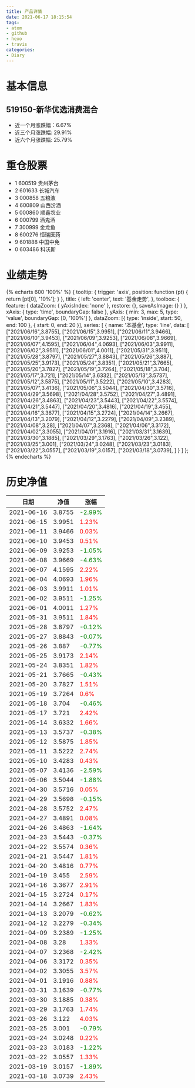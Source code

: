 ```yaml
---
title: 产品详情
date: 2021-06-17 18:15:54
tags:
- atom
- github
- hexo
- travis
categories:
- Diary
---
```


# 基本信息
## 519150-新华优选消费混合
- 近一个月涨跌幅：6.67%
- 近三个月涨跌幅: 29.91%
- 近六个月涨跌幅: 25.79%

# 重仓股票
- 1 600519 贵州茅台
- 2 601633 长城汽车
- 3 000858 五粮液
- 4 600809 山西汾酒
- 5 000860 顺鑫农业
- 6 000799 酒鬼酒
- 7 300999 金龙鱼
- 8 600276 恒瑞医药
- 9 601888 中国中免
- 0 603486 科沃斯

# 业绩走势

{% echarts 600 '100%' %}
{
  tooltip: {
        trigger: 'axis',
        position: function (pt) {
            return [pt[0], '10%'];
        }
    },
    title: {
        left: 'center',
        text: '基金走势',
    },
    toolbox: {
        feature: {
            dataZoom: {
                yAxisIndex: 'none'
            },
            restore: {},
            saveAsImage: {}
        }
    },
    xAxis: {
        type: 'time',
        boundaryGap: false
    },
    yAxis: {
        min: 3,
        max: 5,
        type: 'value',
        boundaryGap: [0, '100%']
    },
    dataZoom: [{
        type: 'inside',
        start: 50,
        end: 100
    }, {
        start: 0,
        end: 20
    }],
    series: [
        {
            name: '本基金',
            type: 'line',
            data: [
["2021/06/16",3.8755],
["2021/06/15",3.9951],
["2021/06/11",3.9466],
["2021/06/10",3.9453],
["2021/06/09",3.9253],
["2021/06/08",3.9669],
["2021/06/07",4.1595],
["2021/06/04",4.0693],
["2021/06/03",3.9911],
["2021/06/02",3.9511],
["2021/06/01",4.0011],
["2021/05/31",3.9511],
["2021/05/28",3.8797],
["2021/05/27",3.8843],
["2021/05/26",3.887],
["2021/05/25",3.9173],
["2021/05/24",3.8351],
["2021/05/21",3.7665],
["2021/05/20",3.7827],
["2021/05/19",3.7264],
["2021/05/18",3.704],
["2021/05/17",3.721],
["2021/05/14",3.6332],
["2021/05/13",3.5737],
["2021/05/12",3.5875],
["2021/05/11",3.5222],
["2021/05/10",3.4283],
["2021/05/07",3.4136],
["2021/05/06",3.5044],
["2021/04/30",3.5716],
["2021/04/29",3.5698],
["2021/04/28",3.5752],
["2021/04/27",3.4891],
["2021/04/26",3.4863],
["2021/04/23",3.5443],
["2021/04/22",3.5574],
["2021/04/21",3.5447],
["2021/04/20",3.4816],
["2021/04/19",3.455],
["2021/04/16",3.3677],
["2021/04/15",3.2724],
["2021/04/14",3.2667],
["2021/04/13",3.2079],
["2021/04/12",3.2279],
["2021/04/09",3.2389],
["2021/04/08",3.28],
["2021/04/07",3.2368],
["2021/04/06",3.3172],
["2021/04/02",3.3055],
["2021/04/01",3.1916],
["2021/03/31",3.1639],
["2021/03/30",3.1885],
["2021/03/29",3.1763],
["2021/03/26",3.122],
["2021/03/25",3.001],
["2021/03/24",3.0248],
["2021/03/23",3.0183],
["2021/03/22",3.0557],
["2021/03/19",3.0157],
["2021/03/18",3.0739],
]
        }
    ]
};
{% endecharts %}

# 历史净值

| 日期 | 净值 | 涨幅 |
| --- | --- | --- |
|2021-06-16|3.8755|<font color=green>-2.99%</font>|
|2021-06-15|3.9951|<font color=red>1.23%</font>|
|2021-06-11|3.9466|<font color=red>0.03%</font>|
|2021-06-10|3.9453|<font color=red>0.51%</font>|
|2021-06-09|3.9253|<font color=green>-1.05%</font>|
|2021-06-08|3.9669|<font color=green>-4.63%</font>|
|2021-06-07|4.1595|<font color=red>2.22%</font>|
|2021-06-04|4.0693|<font color=red>1.96%</font>|
|2021-06-03|3.9911|<font color=red>1.01%</font>|
|2021-06-02|3.9511|<font color=green>-1.25%</font>|
|2021-06-01|4.0011|<font color=red>1.27%</font>|
|2021-05-31|3.9511|<font color=red>1.84%</font>|
|2021-05-28|3.8797|<font color=green>-0.12%</font>|
|2021-05-27|3.8843|<font color=green>-0.07%</font>|
|2021-05-26|3.887|<font color=green>-0.77%</font>|
|2021-05-25|3.9173|<font color=red>2.14%</font>|
|2021-05-24|3.8351|<font color=red>1.82%</font>|
|2021-05-21|3.7665|<font color=green>-0.43%</font>|
|2021-05-20|3.7827|<font color=red>1.51%</font>|
|2021-05-19|3.7264|<font color=red>0.6%</font>|
|2021-05-18|3.704|<font color=green>-0.46%</font>|
|2021-05-17|3.721|<font color=red>2.42%</font>|
|2021-05-14|3.6332|<font color=red>1.66%</font>|
|2021-05-13|3.5737|<font color=green>-0.38%</font>|
|2021-05-12|3.5875|<font color=red>1.85%</font>|
|2021-05-11|3.5222|<font color=red>2.74%</font>|
|2021-05-10|3.4283|<font color=red>0.43%</font>|
|2021-05-07|3.4136|<font color=green>-2.59%</font>|
|2021-05-06|3.5044|<font color=green>-1.88%</font>|
|2021-04-30|3.5716|<font color=red>0.05%</font>|
|2021-04-29|3.5698|<font color=green>-0.15%</font>|
|2021-04-28|3.5752|<font color=red>2.47%</font>|
|2021-04-27|3.4891|<font color=red>0.08%</font>|
|2021-04-26|3.4863|<font color=green>-1.64%</font>|
|2021-04-23|3.5443|<font color=green>-0.37%</font>|
|2021-04-22|3.5574|<font color=red>0.36%</font>|
|2021-04-21|3.5447|<font color=red>1.81%</font>|
|2021-04-20|3.4816|<font color=red>0.77%</font>|
|2021-04-19|3.455|<font color=red>2.59%</font>|
|2021-04-16|3.3677|<font color=red>2.91%</font>|
|2021-04-15|3.2724|<font color=red>0.17%</font>|
|2021-04-14|3.2667|<font color=red>1.83%</font>|
|2021-04-13|3.2079|<font color=green>-0.62%</font>|
|2021-04-12|3.2279|<font color=green>-0.34%</font>|
|2021-04-09|3.2389|<font color=green>-1.25%</font>|
|2021-04-08|3.28|<font color=red>1.33%</font>|
|2021-04-07|3.2368|<font color=green>-2.42%</font>|
|2021-04-06|3.3172|<font color=red>0.35%</font>|
|2021-04-02|3.3055|<font color=red>3.57%</font>|
|2021-04-01|3.1916|<font color=red>0.88%</font>|
|2021-03-31|3.1639|<font color=green>-0.77%</font>|
|2021-03-30|3.1885|<font color=red>0.38%</font>|
|2021-03-29|3.1763|<font color=red>1.74%</font>|
|2021-03-26|3.122|<font color=red>4.03%</font>|
|2021-03-25|3.001|<font color=green>-0.79%</font>|
|2021-03-24|3.0248|<font color=red>0.22%</font>|
|2021-03-23|3.0183|<font color=green>-1.22%</font>|
|2021-03-22|3.0557|<font color=red>1.33%</font>|
|2021-03-19|3.0157|<font color=green>-1.89%</font>|
|2021-03-18|3.0739|<font color=red>2.43%</font>|
